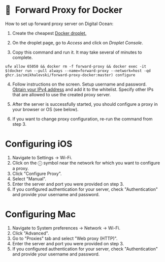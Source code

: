 # 🐳&ensp;Forward Proxy for Docker

How to set up forward proxy server on Digital Ocean:

1. Create the cheapest [Docker droplet.](https://marketplace.digitalocean.com/apps/docker)

2. On the droplet page, go to _Access_ and click on _Droplet Console_.

3. Copy this command and run it. It may take several of minutes to complete.

```shell
ufw allow 65050 && docker rm -f forward-proxy && docker exec -it $(docker run --pull always --name=forward-proxy --network=host -qd ghcr.io/smikhalevski/forward-proxy-docker:master) configure
```

4. Follow instructions on the screen. Setup username and
   password. [Obtain your IPv4 address](https://whatismyipaddress.com/) and add it to the whitelist. Specify other IPs
   that are allowed to use the created proxy server.

5. After the server is successfully started, you should configure a proxy in your browser or OS (see below).

6. If you want to change proxy configuration, re-run the command from step 3.

# Configuring iOS

1. Navigate to Settings → Wi-Fi.
2. Click on the ⓘ symbol near the network for which you want to configure a proxy.
3. Click "Configure Proxy".
4. Select "Manual".
5. Enter the server and port you were provided on step 3.
6. If you configured authentication for your server, check "Authentication" and provide your username and password.

# Configuring Mac

1. Navigate to System preferences → Network → Wi-Fi.
2. Click "Advanced".
3. Go to "Proxies" tab and select "Web proxy (HTTP)".
4. Enter the server and port you were provided on step 3.
5. If you configured authentication for your server, check "Authentication" and provide your username and password.
